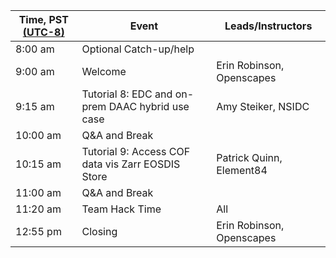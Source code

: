 | Time, PST [(UTC-8)](https://www.timeanddate.com/time/zones/pst) | Event | Leads/Instructors |
|------|-------|-------------------|
| 8:00 am | Optional Catch-up/help |  |
| 9:00 am | Welcome | Erin Robinson, Openscapes |
| 9:15 am | Tutorial 8: EDC and on-prem DAAC hybrid use case | Amy Steiker, NSIDC |
| 10:00 am | Q&A and Break | |
| 10:15 am | Tutorial 9: Access COF data vis Zarr EOSDIS Store | Patrick Quinn, Element84 |
| 11:00 am | Q&A and Break | |
| 11:20 am | Team Hack Time | All |
| 12:55 pm | Closing | Erin Robinson, Openscapes |
